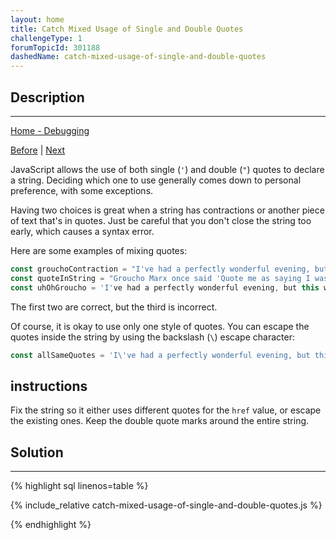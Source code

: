 ```yaml
---
layout: home
title: Catch Mixed Usage of Single and Double Quotes
challengeType: 1
forumTopicId: 301188
dashedName: catch-mixed-usage-of-single-and-double-quotes
---
```


<div class="row">
<div class="columnStmt" markdown="1">

## Description
------

[Home - Debugging](../debugging/README.md)

[Before](./catch-unclosed-parentheses-brackets-braces-and-quotes.md)  | [Next](./catch-use-of-assignment-operator-instead-of-equality-operator.md)

JavaScript allows the use of both single (`'`) and double (`"`) quotes to declare a string. Deciding which one to use generally comes down to personal preference, with some exceptions.

Having two choices is great when a string has contractions or another piece of text that's in quotes. Just be careful that you don't close the string too early, which causes a syntax error.

Here are some examples of mixing quotes:

```js
const grouchoContraction = "I've had a perfectly wonderful evening, but this wasn't it.";
const quoteInString = "Groucho Marx once said 'Quote me as saying I was mis-quoted.'";
const uhOhGroucho = 'I've had a perfectly wonderful evening, but this wasn't it.';
```

The first two are correct, but the third is incorrect.

Of course, it is okay to use only one style of quotes. You can escape the quotes inside the string by using the backslash (`\`) escape character:

```js
const allSameQuotes = 'I\'ve had a perfectly wonderful evening, but this wasn\'t it.';
```

##  instructions 

Fix the string so it either uses different quotes for the `href` value, or escape the existing ones. Keep the double quote marks around the entire string.

</div>
<div class="columnSol" markdown="1">

## Solution
------

{% highlight sql linenos=table %}

{% include_relative catch-mixed-usage-of-single-and-double-quotes.js %}

{% endhighlight %}

</div>
</div>

